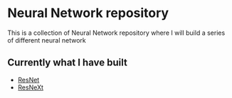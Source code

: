# Neural Network repository

This is a collection of Neural Network repository where I will build a series of different neural network

## Currently what I have built

* [ResNet](https://sehwanhong.github.io/NeuralNet/ResNet)
* [ResNeXt](https://sehwanhong.github.io/NeuralNet/ResNet/ResNext)
